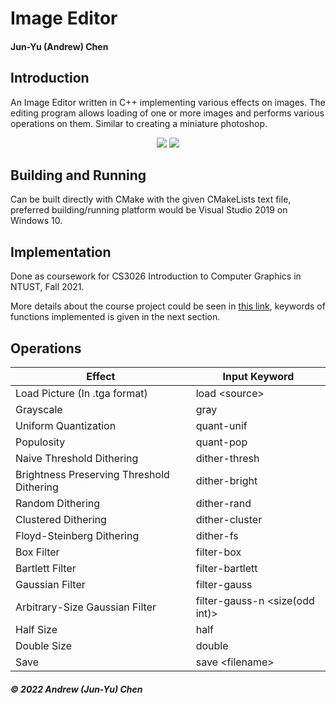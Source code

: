 # Image Editor
#### Jun-Yu (Andrew) Chen
## Introduction
An Image Editor written in C++ implementing various effects on images. The editing program allows loading of one or more images and performs various operations on them. Similar to creating a miniature photoshop.
<p align="center">
  <img src="https://user-images.githubusercontent.com/64970325/151760829-2ea0928a-dc7c-4d5a-8369-e647ff898cf6.PNG" />
  <img src="https://user-images.githubusercontent.com/64970325/151760970-7a260139-7260-453f-9960-3a55a896b61c.PNG" />
</p>

## Building and Running
Can be built directly with CMake with the given CMakeLists text file, preferred building/running platform would be Visual Studio 2019 on Windows 10.

## Implementation
Done as coursework for CS3026 Introduction to Computer Graphics in NTUST, Fall 2021.

More details about the course project could be seen in [this link](http://dgmm.csie.ntust.edu.tw/?ac1=courprojdetail_CG2012F_3&id=5ecf7b7a5118c&sid=614a94d120553), keywords of functions implemented is given in the next section.

## Operations
| Effect  | Input Keyword |
| ------------- | ------------- |
| Load Picture (In .tga format) | load \<source\> |
| Grayscale | gray |
| Uniform Quantization | quant-unif |
| Populosity | quant-pop |
| Naive Threshold Dithering | dither-thresh |
| Brightness Preserving Threshold Dithering | dither-bright |
| Random Dithering | dither-rand |
| Clustered Dithering | dither-cluster |
| Floyd-Steinberg Dithering | dither-fs |
| Box Filter | filter-box |
| Bartlett Filter | filter-bartlett |
| Gaussian Filter | filter-gauss |
| Arbitrary-Size Gaussian Filter | filter-gauss-n <size(odd int)> |
| Half Size | half |
| Double Size | double |
| Save | save \<filename\> |


##### © 2022 Andrew (Jun-Yu) Chen
